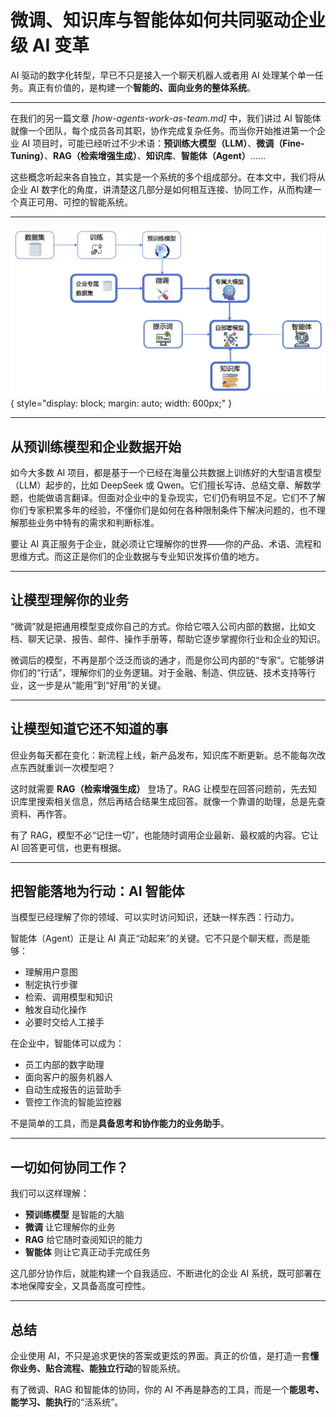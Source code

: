 # 微调、知识库与智能体如何共同驱动企业级 AI 变革

AI 驱动的数字化转型，早已不只是接入一个聊天机器人或者用 AI 处理某个单一任务。真正有价值的，是构建一个**智能的、面向业务的整体系统**。

---

在我们的另一篇文章 *[how-agents-work-as-team.md]* 中，我们讲过 AI 智能体就像一个团队，每个成员各司其职，协作完成复杂任务。而当你开始推进第一个企业 AI 项目时，可能已经听过不少术语：**预训练大模型（LLM）**、**微调（Fine-Tuning）**、**RAG（检索增强生成）**、**知识库**、**智能体（Agent）**……

这些概念听起来各自独立，其实是一个系统的多个组成部分。在本文中，我们将从企业 AI 数字化的角度，讲清楚这几部分是如何相互连接、协同工作，从而构建一个真正可用、可控的智能系统。

---

![流程图](../assets/images/how_ft_rag_agent_work_together.png){ style="display: block; margin: auto; width: 600px;" }

---

## 从预训练模型和企业数据开始

如今大多数 AI 项目，都是基于一个已经在海量公共数据上训练好的大型语言模型（LLM）起步的，比如 DeepSeek 或 Qwen。它们擅长写诗、总结文章、解数学题，也能做语言翻译。但面对企业中的复杂现实，它们仍有明显不足。它们不了解你们专家积累多年的经验，不懂你们是如何在各种限制条件下解决问题的，也不理解那些业务中特有的需求和判断标准。

要让 AI 真正服务于企业，就必须让它理解你的世界——你的产品、术语、流程和思维方式。而这正是你们的企业数据与专业知识发挥价值的地方。

---

## 让模型理解你的业务

“微调”就是把通用模型变成你自己的方式。你给它喂入公司内部的数据，比如文档、聊天记录、报告、邮件、操作手册等，帮助它逐步掌握你行业和企业的知识。

微调后的模型，不再是那个泛泛而谈的通才，而是你公司内部的“专家”。它能够讲你们的“行话”，理解你们的业务逻辑。对于金融、制造、供应链、技术支持等行业，这一步是从“能用”到“好用”的关键。

---

## 让模型知道它还不知道的事

但业务每天都在变化：新流程上线，新产品发布，知识库不断更新。总不能每次改点东西就重训一次模型吧？

这时就需要 **RAG（检索增强生成）** 登场了。RAG 让模型在回答问题前，先去知识库里搜索相关信息，然后再结合结果生成回答。就像一个靠谱的助理，总是先查资料、再作答。

有了 RAG，模型不必“记住一切”，也能随时调用企业最新、最权威的内容。它让 AI 回答更可信，也更有根据。

---

## 把智能落地为行动：AI 智能体

当模型已经理解了你的领域、可以实时访问知识，还缺一样东西：行动力。

智能体（Agent）正是让 AI 真正“动起来”的关键。它不只是个聊天框，而是能够：

- 理解用户意图
- 制定执行步骤
- 检索、调用模型和知识
- 触发自动化操作
- 必要时交给人工接手

在企业中，智能体可以成为：

- 员工内部的数字助理
- 面向客户的服务机器人
- 自动生成报告的运营助手
- 管控工作流的智能监控器

不是简单的工具，而是**具备思考和协作能力的业务助手**。

---

## 一切如何协同工作？

我们可以这样理解：

- **预训练模型** 是智能的大脑
- **微调** 让它理解你的业务
- **RAG** 给它随时查阅知识的能力
- **智能体** 则让它真正动手完成任务

这几部分协作后，就能构建一个自我适应、不断进化的企业 AI 系统，既可部署在本地保障安全，又具备高度可控性。

---

## 总结

企业使用 AI，不只是追求更快的答案或更炫的界面。真正的价值，是打造一套**懂你业务、贴合流程、能独立行动**的智能系统。

有了微调、RAG 和智能体的协同，你的 AI 不再是静态的工具，而是一个**能思考、能学习、能执行**的“活系统”。
